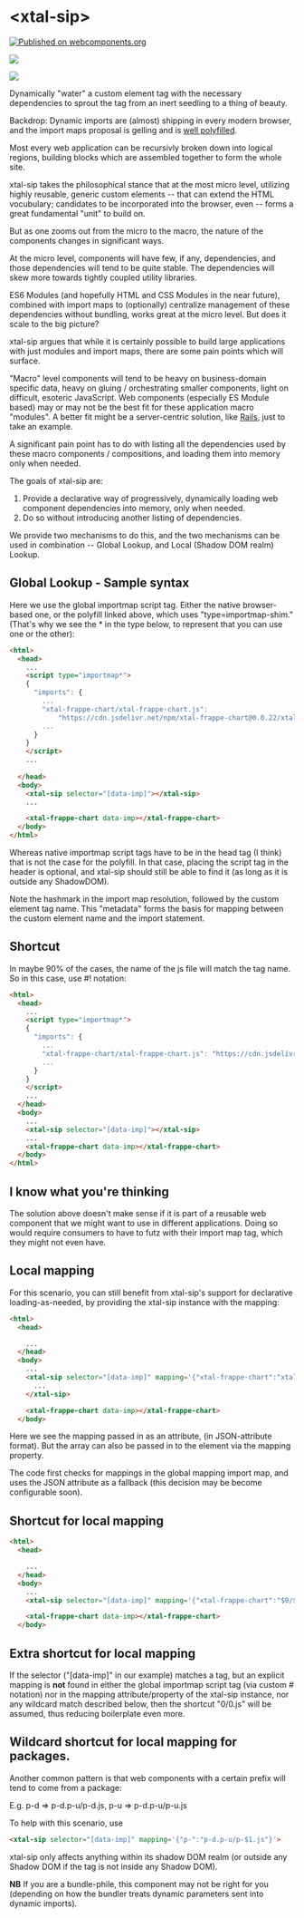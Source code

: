 # \<xtal-sip\>

[![Published on webcomponents.org](https://img.shields.io/badge/webcomponents.org-published-blue.svg)](https://www.webcomponents.org/element/xtal-sip)

<a href="https://nodei.co/npm/xtal-sip/"><img src="https://nodei.co/npm/xtal-sip.png"></a>

<img src="https://badgen.net/bundlephobia/minzip/xtal-sip">


Dynamically &#34;water&#34; a custom element tag with the necessary dependencies to sprout the tag from an inert seedling to a thing of beauty.

Backdrop: Dynamic imports are (almost) shipping in every modern browser, and the import maps proposal is gelling and is [well polyfilled](https://github.com/guybedford/es-module-shims). 

Most every web application can be recursivly broken down into logical regions, building blocks which are assembled together to form the whole site.

xtal-sip takes the philosophical stance that at the most micro level, utilizing highly reusable, generic custom elements -- that can extend the HTML vocubulary; candidates to be incorporated into the browser, even -- forms a great fundamental "unit" to build on.

But as one zooms out from the micro to the macro, the nature of the components changes in significant ways.  

At the micro level, components will have few, if any, dependencies, and those dependencies will tend to be quite stable.  The dependencies will skew more towards tightly coupled utility libraries. 

ES6 Modules (and hopefully HTML and CSS Modules in the near future), combined with import maps to (optionally) centralize management of these dependencies without bundling, works great at the micro level.  But does it scale to the big picture?

xtal-sip argues that while it is certainly possible to build large applications with just modules and import maps, there are some pain points which will surface.

"Macro" level components will tend to be heavy on business-domain specific data, heavy on gluing / orchestrating smaller components, light on difficult, esoteric JavaScript.  Web components (especially ES Module based) may or may not be the best fit for these application macro "modules".  A better fit might be a server-centric solution, like  [Rails](https://goiabada.blog/rails-components-faedd412ce19), just to take an example.  

A significant pain point has to do with listing all the dependencies used by these macro components / compositions, and loading them into memory only when needed.  

The goals of xtal-sip are:

1.  Provide a declarative way of progressively, dynamically loading web component dependencies into memory, only when needed.
2.  Do so without introducing another listing of dependencies.

We provide two mechanisms to do this, and the two mechanisms can be used in combination -- Global Lookup, and Local (Shadow DOM realm) Lookup.

## Global Lookup - Sample syntax

Here we use the global importmap script tag.  Either the native browser-based one, or the polyfill linked above, which uses "type=importmap-shim."  (That's why we see the * in the type below, to represent that you can use one or the other):

```html
<html>
  <head>
    ...
    <script type="importmap*">
    {
      "imports": {
        ...
        "xtal-frappe-chart/xtal-frappe-chart.js": 
            "https://cdn.jsdelivr.net/npm/xtal-frappe-chart@0.0.22/xtal-frappe-chart.js#xtal-frappe-chart",
        ...
      }
    }
    </script>
    ...
    
  </head>
  <body>
    <xtal-sip selector="[data-imp]"></xtal-sip>
    ... 

    <xtal-frappe-chart data-imp></xtal-frappe-chart> 
  </body>
</html>

```

Whereas native importmap script tags have to be in the head tag (I think) that is not the case for the polyfill.  In that case, placing the script tag in the header is optional, and xtal-sip should still be able to find it (as long as it is outside any ShadowDOM). 

Note the hashmark in the import map resolution, followed by the custom element tag name.  This "metadata" forms the basis for mapping between the custom element name and the import statement.

## Shortcut

In maybe 90% of the cases, the name of the js file will match the tag name.  So in this case, use #! notation:

```html
<html>
  <head>
    ...
    <script type="importmap*">
    {
      "imports": {
        ...
        "xtal-frappe-chart/xtal-frappe-chart.js": "https://cdn.jsdelivr.net/npm/xtal-frappe-chart@0.0.22/xtal-frappe-chart.js#!",
        ...
      }
    }
    </script>
    ...
  </head>
  <body>
    ...
    <xtal-sip selector="[data-imp]"></xtal-sip>
    ...
    <xtal-frappe-chart data-imp></xtal-frappe-chart> 
  </body>
</html>

```

## I know what you're thinking

The solution above doesn't make sense if it is part of a reusable web component that we might want to use in different applications.  Doing so would require consumers to have to  futz with their import map tag, which they might not even have.

##  Local mapping

For this scenario, you can still benefit from xtal-sip's support for declarative loading-as-needed, by providing the xtal-sip instance with the mapping:

```html
<html>
  <head>

    ...
  </head>
  <body>
    ...
    <xtal-sip selector="[data-imp]" mapping='{"xtal-frappe-chart":"xtal-frappe-chart/xtal-frappe-chart.js"}'>
      ...
    </xtal-sip>

    <xtal-frappe-chart data-imp></xtal-frappe-chart> 
  </body>


```

Here we see the mapping passed in as an attribute, (in JSON-attribute format).  But the array can also be passed in to the element via the mapping property.

The code first checks for mappings in the global mapping import map, and uses the JSON attribute as a fallback (this decision may be become configurable soon).

## Shortcut for local mapping

```html
<html>
  <head>

    ...
  </head>
  <body>
    ...
    <xtal-sip selector="[data-imp]" mapping='{"xtal-frappe-chart":"$0/$0.js"}'></xtal-sip>

    <xtal-frappe-chart data-imp></xtal-frappe-chart> 
  </body>


```

## Extra shortcut for local mapping

If the selector ("[data-imp]" in our example) matches a tag, but an explicit mapping is **not** found in either the global importmap script tag (via custom # notation) nor in the mapping attribute/property of the xtal-sip instance, nor any wildcard match described below, then the shortcut "$0/$0.js" will be assumed, thus reducing boilerplate even more.

## Wildcard shortcut for local mapping for packages.

Another common pattern is that web components with a certain prefix will tend to come from a package:

E.g. p-d => p-d.p-u/p-d.js, p-u => p-d.p-u/p-u.js

To help with this scenario, use 

```html
<xtal-sip selector="[data-imp]" mapping='{"p-":"p-d.p-u/p-$1.js"}'>
```

xtal-sip only affects anything within its shadow DOM realm (or outside any Shadow DOM if the tag is not inside any Shadow DOM).

**NB** If you are a bundle-phile, this component may not be right for you (depending on how the bundler treats dynamic parameters sent into dynamic imports).
